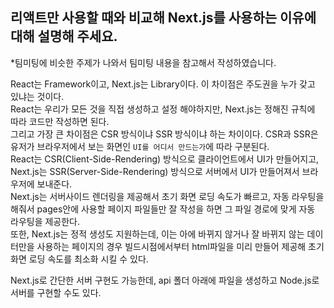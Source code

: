 ## 리액트만 사용할 때와 비교해 Next.js를 사용하는 이유에 대해 설명해 주세요.

*팀미팅에 비슷한 주제가 나와서 팀미팅 내용을 참고해서 작성하였습니다.

React는 Framework이고, Next.js는 Library이다. 이 차이점은 주도권을 누가 갖고 있냐는 것이다.<br/>
React는 우리가 모든 것을 직접 생성하고 설정 해야하지만, Next.js는 정해진 규칙에 따라 코드만 작성하면 된다.<br/>
그리고 가장 큰 차이점은 CSR 방식이냐 SSR 방식이냐 하는 차이이다. CSR과 SSR은 유저가 브라우저에서 보는 화면인 `UI를 어디서 만드는가`에 따라 구분된다.<br/>
React는 CSR(Client-Side-Rendering) 방식으로 클라이언트에서 UI가 만들어지고, Next.js는 SSR(Server-Side-Rendering) 방식으로 서버에서 UI가 만들어져서 브라우저에 보내준다.<br/>
Next.js는 서버사이드 렌더링을 제공해서 초기 화면 로딩 속도가 빠르고, 자동 라우팅을 해줘서 pages안에 사용할 페이지 파일들만 잘 작성을 하면 그 파일 경로에 맞게 자동 라우팅을 제공한다.<br/>
또한, Next.js는 정적 생성도 지원하는데, 이는 아에 바뀌지 않거나 잘 바뀌지 않는 데이터만을 사용하는 페이지의 경우 빌드시점에서부터 html파일을 미리 만들어 제공해 초기 화면 로딩 속도를 최소화 시킬 수 있다.<br/>

Next.js로 간단한 서버 구현도 가능한데, api 폴더 아래에 파일을 생성하고 Node.js로 서버를 구현할 수도 있다.
